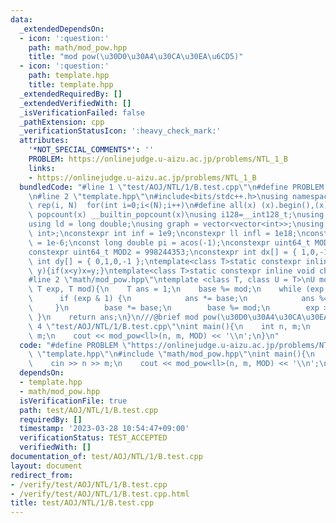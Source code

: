 ```yaml
---
data:
  _extendedDependsOn:
  - icon: ':question:'
    path: math/mod_pow.hpp
    title: "mod pow(\u30D0\u30A4\u30CA\u30EA\u6CD5)"
  - icon: ':question:'
    path: template.hpp
    title: template.hpp
  _extendedRequiredBy: []
  _extendedVerifiedWith: []
  _isVerificationFailed: false
  _pathExtension: cpp
  _verificationStatusIcon: ':heavy_check_mark:'
  attributes:
    '*NOT_SPECIAL_COMMENTS*': ''
    PROBLEM: https://onlinejudge.u-aizu.ac.jp/problems/NTL_1_B
    links:
    - https://onlinejudge.u-aizu.ac.jp/problems/NTL_1_B
  bundledCode: "#line 1 \"test/AOJ/NTL/1/B.test.cpp\"\n#define PROBLEM \"https://onlinejudge.u-aizu.ac.jp/problems/NTL_1_B\"\
    \n#line 2 \"template.hpp\"\n#include<bits/stdc++.h>\nusing namespace std;\n#define\
    \ rep(i, N)  for(int i=0;i<(N);i++)\n#define all(x) (x).begin(),(x).end()\n#define\
    \ popcount(x) __builtin_popcount(x)\nusing i128=__int128_t;\nusing ll = long long;\n\
    using ld = long double;\nusing graph = vector<vector<int>>;\nusing P = pair<int,\
    \ int>;\nconstexpr int inf = 1e9;\nconstexpr ll infl = 1e18;\nconstexpr ld eps\
    \ = 1e-6;\nconst long double pi = acos(-1);\nconstexpr uint64_t MOD = 1e9 + 7;\n\
    constexpr uint64_t MOD2 = 998244353;\nconstexpr int dx[] = { 1,0,-1,0 };\nconstexpr\
    \ int dy[] = { 0,1,0,-1 };\ntemplate<class T>static constexpr inline void chmax(T&x,T\
    \ y){if(x<y)x=y;}\ntemplate<class T>static constexpr inline void chmin(T&x,T y){if(x>y)x=y;}\n\
    #line 2 \"math/mod_pow.hpp\"\ntemplate <class T, class U = T>\nU mod_pow(T base,\
    \ T exp, T mod){\n    T ans = 1;\n    base %= mod;\n    while (exp > 0) {\n  \
    \      if (exp & 1) {\n            ans *= base;\n            ans %= mod;\n   \
    \     }\n        base *= base;\n        base %= mod;\n        exp >>= 1;\n   \
    \ }\n    return ans;\n}\n///@brief mod pow(\u30D0\u30A4\u30CA\u30EA\u6CD5)\n#line\
    \ 4 \"test/AOJ/NTL/1/B.test.cpp\"\nint main(){\n    int n, m;\n    cin >> n >>\
    \ m;\n    cout << mod_pow<ll>(n, m, MOD) << '\\n';\n}\n"
  code: "#define PROBLEM \"https://onlinejudge.u-aizu.ac.jp/problems/NTL_1_B\"\n#include\
    \ \"template.hpp\"\n#include \"math/mod_pow.hpp\"\nint main(){\n    int n, m;\n\
    \    cin >> n >> m;\n    cout << mod_pow<ll>(n, m, MOD) << '\\n';\n}"
  dependsOn:
  - template.hpp
  - math/mod_pow.hpp
  isVerificationFile: true
  path: test/AOJ/NTL/1/B.test.cpp
  requiredBy: []
  timestamp: '2023-03-28 10:54:47+09:00'
  verificationStatus: TEST_ACCEPTED
  verifiedWith: []
documentation_of: test/AOJ/NTL/1/B.test.cpp
layout: document
redirect_from:
- /verify/test/AOJ/NTL/1/B.test.cpp
- /verify/test/AOJ/NTL/1/B.test.cpp.html
title: test/AOJ/NTL/1/B.test.cpp
---
```

